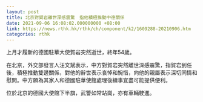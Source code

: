```yaml
---
layout: post
title: 北京對賀岩離世深感震驚　指他積極推動中德關係
date: 2021-09-06 16:08:02.000000000 +08:00
link: https://news.rthk.hk/rthk/ch/component/k2/1609288-20210906.htm
categories: rthk
---
```


上月才履新的德國駐華大使賀岩突然逝世，終年54歲。

在北京，外交部發言人汪文斌表示，中方對賀岩突然離世深感震驚，指賀岩到任後，積極推動雙邊關係，對他的辭世表示哀悼和惋惜，向他的親屬表示深切同情和慰問。中方願為其家人和德國駐華使館處理後續事宜盡可能提供便利。

位於北京的德國大使館下半旗，武警如常站崗，亦有車輛駛進。
